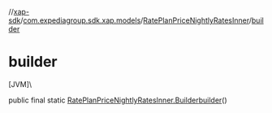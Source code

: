 //[xap-sdk](../../../index.md)/[com.expediagroup.sdk.xap.models](../index.md)/[RatePlanPriceNightlyRatesInner](index.md)/[builder](builder.md)

# builder

[JVM]\

public final static [RatePlanPriceNightlyRatesInner.Builder](-builder/index.md)[builder](builder.md)()
